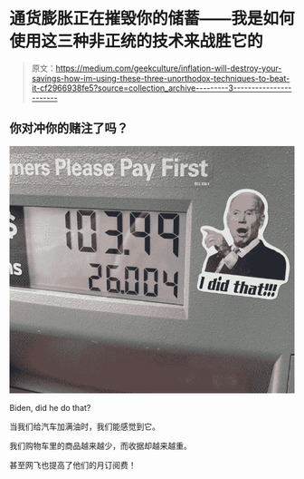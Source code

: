 # 通货膨胀正在摧毁你的储蓄——我是如何使用这三种非正统的技术来战胜它的

> 原文：<https://medium.com/geekculture/inflation-will-destroy-your-savings-how-im-using-these-three-unorthodox-techniques-to-beat-it-cf2966938fe5?source=collection_archive---------3----------------------->

## 你对冲你的赌注了吗？

![](img/105bf522245f041582d627f209a77651.png)

Biden, did he do that?

当我们给汽车加满油时，我们能感觉到它。

我们购物车里的商品越来越少，而收据却越来越重。

甚至网飞也提高了他们的月订阅费！